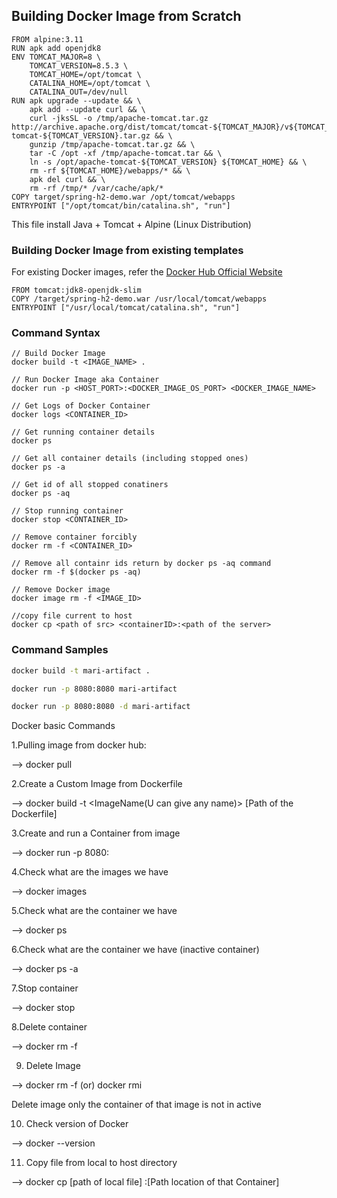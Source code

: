 ## Building Docker Image from Scratch

```
FROM alpine:3.11
RUN apk add openjdk8
ENV TOMCAT_MAJOR=8 \
    TOMCAT_VERSION=8.5.3 \
    TOMCAT_HOME=/opt/tomcat \
    CATALINA_HOME=/opt/tomcat \
    CATALINA_OUT=/dev/null
RUN apk upgrade --update && \
    apk add --update curl && \
    curl -jksSL -o /tmp/apache-tomcat.tar.gz http://archive.apache.org/dist/tomcat/tomcat-${TOMCAT_MAJOR}/v${TOMCAT_VERSION}/bin/apache-tomcat-${TOMCAT_VERSION}.tar.gz && \
    gunzip /tmp/apache-tomcat.tar.gz && \
    tar -C /opt -xf /tmp/apache-tomcat.tar && \
    ln -s /opt/apache-tomcat-${TOMCAT_VERSION} ${TOMCAT_HOME} && \
    rm -rf ${TOMCAT_HOME}/webapps/* && \
    apk del curl && \
    rm -rf /tmp/* /var/cache/apk/*
COPY target/spring-h2-demo.war /opt/tomcat/webapps
ENTRYPOINT ["/opt/tomcat/bin/catalina.sh", "run"]
```
This file install Java + Tomcat + Alpine (Linux Distribution)

### Building Docker Image from existing templates

For existing Docker images, refer the [Docker Hub Official Website](https://hub.docker.com/)

```
FROM tomcat:jdk8-openjdk-slim
COPY /target/spring-h2-demo.war /usr/local/tomcat/webapps
ENTRYPOINT ["/usr/local/tomcat/catalina.sh", "run"]
```

### Command Syntax
```
// Build Docker Image
docker build -t <IMAGE_NAME> .

// Run Docker Image aka Container
docker run -p <HOST_PORT>:<DOCKER_IMAGE_OS_PORT> <DOCKER_IMAGE_NAME>

// Get Logs of Docker Container
docker logs <CONTAINER_ID>

// Get running container details
docker ps

// Get all container details (including stopped ones)
docker ps -a

// Get id of all stopped conatiners
docker ps -aq

// Stop running container
docker stop <CONTAINER_ID>

// Remove container forcibly
docker rm -f <CONTAINER_ID>

// Remove all containr ids return by docker ps -aq command
docker rm -f $(docker ps -aq)

// Remove Docker image
docker image rm -f <IMAGE_ID>

//copy file current to host
docker cp <path of src> <containerID>:<path of the server>
```

### Command Samples

```sh
docker build -t mari-artifact .

docker run -p 8080:8080 mari-artifact

docker run -p 8080:8080 -d mari-artifact 
```



Docker basic Commands

1.Pulling image from docker hub:

--> docker pull <ImageName>

2.Create a Custom Image from Dockerfile

--> docker build -t <ImageName(U can give any name)> [Path of the Dockerfile]

3.Create and run a Container from image

--> docker run -p 8080:<PortNo of that image> <ContainerID>

4.Check what are the images we have

--> docker images

5.Check what are the container we have

--> docker ps

6.Check what are the container we have (inactive container)

--> docker ps -a

7.Stop container

--> docker stop <ContainerID>

8.Delete container

--> docker rm -f <containerID>

9. Delete Image

--> docker rm -f <ImageID> (or) docker rmi <ImageID>

Delete image only the container of that image is not in active

10. Check version of Docker

--> docker --version

11. Copy file from local to host directory

--> docker cp [path of local file] <ContainerID>:[Path location of that Container]
